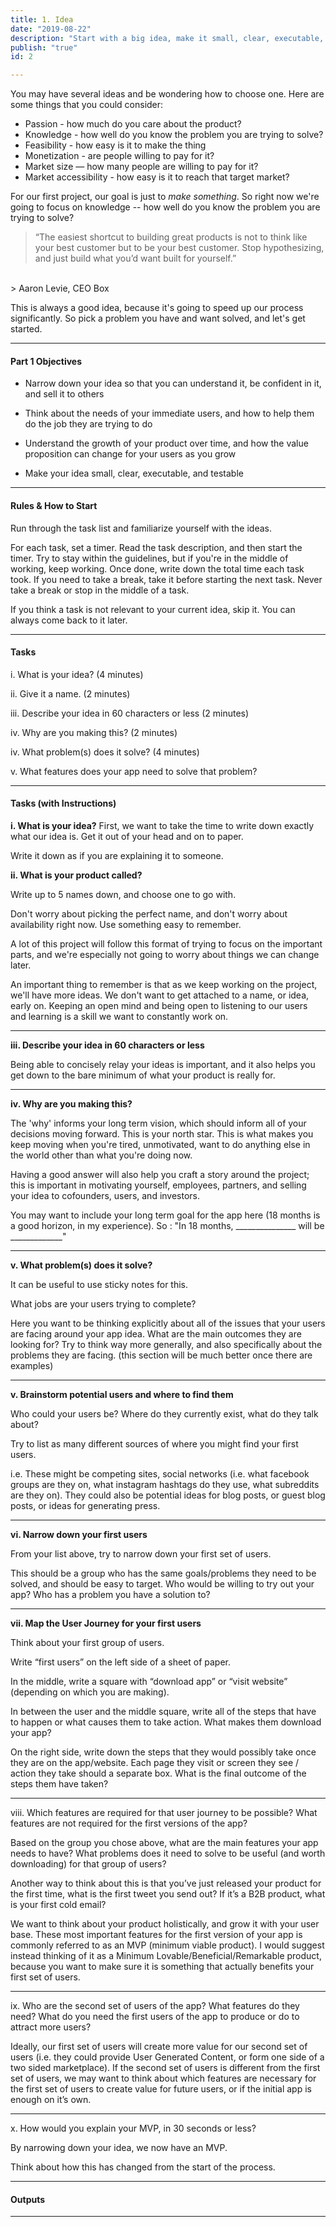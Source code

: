```yaml
---
title: 1. Idea
date: "2019-08-22"
description: "Start with a big idea, make it small, clear, executable, testable"
publish: "true"
id: 2

---
```


You may have several ideas and be wondering how to choose one. Here are some things that you could consider:  

- Passion - how much do you care about the product?
- Knowledge - how well do you know the problem you are trying to solve?
- Feasibility - how easy is it to make the thing
- Monetization - are people willing to pay for it?
- Market size — how many people are willing to pay for it? 
- Market accessibility - how easy is it to reach that target market? 

For our first project, our goal is just to *make something*. So right now we're going to focus on knowledge -- how well do you know the problem you are trying to solve?

> “The easiest shortcut to building great products is not to think like your best customer but to be your best customer. 
> Stop hypothesizing, and just build what you’d want built for yourself.”
</br>
> Aaron Levie, CEO Box

This is always a good idea, because it's going to speed up our process significantly. So pick a problem you have and want solved, and let's get started. 

---

#### Part 1 Objectives

- Narrow down your idea so that you can understand it, be confident in it, and sell it to others

- Think about the needs of your immediate users, and how to help them do the job they are trying to do

- Understand the growth of your product over time, and how the value proposition can change for your users as you grow

- Make your idea small, clear, executable, and testable

---

#### Rules & How to Start

Run through the task list and familiarize yourself with the ideas. 

For each task, set a timer. 
Read the task description, and then start the timer. 
Try to stay within the guidelines, but if you're in the middle of working, keep working. 
Once done, write down the total time each task took. 
If you need to take a break, take it before starting the next task. Never take a break or stop in the middle of a task. 

If you think a task is not relevant to your current idea, skip it. You can always come back to it later. 

---

#### Tasks

i. What is your idea?  (4 minutes)

ii. Give it a name. (2 minutes)

iii. Describe your idea in 60 characters or less (2 minutes)

iv. Why are you making this? (2 minutes)

iv. What problem(s) does it solve? (4 minutes)

v. What features does your app need to solve that problem? 

---

#### Tasks (with Instructions)


**i. What is your idea?**
First, we want to take the time to write down exactly what our idea is. Get it out of your head and on to paper. 

Write it down as if you are explaining it to someone. 


**ii. What is your product called?**

Write up to 5 names down, and choose one to go with.

Don't worry about picking the perfect name, and don't worry about availability right now. Use something easy to remember.

A lot of this project will follow this format of trying to focus on the important parts, and we're especially not going to worry about things we can change later.

An important thing to remember is that as we keep working on the project, we'll have more ideas. We don't want to get attached to a name, or idea, early on. Keeping an open mind and being open to listening to our users and learning is a skill we want to constantly work on.

---

**iii. Describe your idea in 60 characters or less**

Being able to concisely relay your ideas is important, and it also helps you get down to the bare minimum of what your product is really for. 

---

**iv. Why are you making this?**

The 'why' informs your long term vision, which should inform all of your decisions moving forward. This is your north star. This is what makes you keep moving when you're tired, unmotivated, want to do anything else in the world other than what you're doing now.

Having a good answer will also help you craft a story around the project; this is important in motivating yourself, employees, partners, and selling your idea to cofounders, users, and investors.


You may want to include your long term goal for the app here (18 months is a good horizon, in my experience). So : "In 18 months, _______________ will be _____________"

---

**v. What problem(s) does it solve?**

It can be useful to use sticky notes for this.

What jobs are your users trying to complete?

Here you want to be thinking explicitly about all of the issues that your users are facing around your app idea. What are the main outcomes they are looking for? Try to think way more generally, and also specifically about the problems they are facing. (this section will be much better once there are examples)

---



**v. Brainstorm potential users and where to find them**

Who could your users be? Where do they currently exist, what do they talk about?

Try to list as many different sources of where you might find your first users.

i.e. These might be competing sites, social networks (i.e. what facebook groups are they on, what instagram hashtags do they use, what subreddits are they on). They could also be potential ideas for blog posts, or guest blog posts, or ideas for generating press.

---

**vi. Narrow down your first users**

From your list above, try to narrow down your first set of users.

This should be a group who has the same goals/problems they need to be solved, and should be easy to target. Who would be willing to try out your app? Who has a problem you have a solution to?

---


**vii. Map the User Journey for your first users**

Think about your first group of users.



Write “first users” on the left side of a sheet of paper.



In the middle, write a square with “download app” or “visit website” (depending on which you are making).



In between the user and the middle square, write all of the steps that have to happen or what causes them to take action. What makes them download your app?

On the right side, write down the steps that they would possibly take once they are on the app/website. Each page they visit or screen they see / action they take should a separate box. What is the final outcome of the steps them have taken?

---



viii. Which features are required for that user journey to be possible? What features are not required for the first versions of the app?

Based on the group you chose above, what are the main features your app needs to have? What problems does it need to solve to be useful (and worth downloading) for that group of users?



Another way to think about this is that you’ve just released your product for the first time, what is the first tweet you send out? If it’s a B2B product, what is your first cold email?



We want to think about your product holistically, and grow it with your user base. These most important features for the first version of your app is commonly referred to as an MVP (minimum viable product). I would suggest instead thinking of it as a Minimum Lovable/Beneficial/Remarkable product, because you want to make sure it is something that actually benefits your first set of users.

---



ix. Who are the second set of users of the app? What features do they need? What do you need the first users of the app to produce or do to attract more users?

Ideally, our first set of users will create more value for our second set of users (i.e. they could provide User Generated Content, or form one side of a two sided marketplace). If the second set of users is different from the first set of users, we may want to think about which features are necessary for the first set of users to create value for future users, or if the initial app is enough on it’s own.



---

x. How would you explain your MVP, in 30 seconds or less?

By narrowing down your idea, we now have an MVP.

Think about how this has changed from the start of the process.

---

#### Outputs




---
